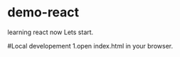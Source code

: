 # demo-react
learning react now
Lets start.


#Local developement
1.open index.html in your browser.